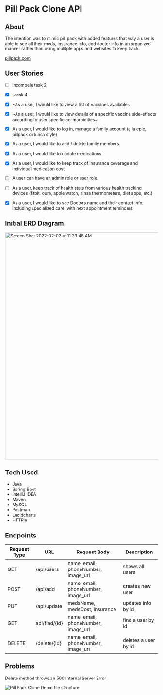 # Pill Pack Clone API

## About
The intention was to mimic pill pack with added features that way a user is able to see all their meds, insurance info, and doctor info in an organized manner rather than using mulitple apps and websites to keep track. 

[pillpack.com](https://www.pillpack.com/)

## User Stories
- [ ] incompele task 2
- [x] ~task 4~

- [x] ~As a user, I would like to view a list of vaccines available~

- [x] ~As a user, I would like to view details of a specific vaccine side-effects according to user specific co-morbidities~

- [x] As a user, I would like to log in, manage a family account (a la epic, pillpack or kinsa style)

- [x] As a user, I would like to add / delete family members.

- [x] As a user, I would like to update medications.

- [x] As a user, I would like to keep track of insurance coverage and individual medication cost.

- [ ] A user can have an admin role or user role.

- [ ] As a user, keep track of health stats from various health tracking devices (fitbit, oura, apple watch, kinsa thermometers, diet apps, etc.)

- [x] As a user, I would like to see Doctors name and their contact info, including specialized care, with next appointment reminders

## Initial ERD Diagram

<img width="750" alt="Screen Shot 2022-02-02 at 11 33 46 AM" src="https://user-images.githubusercontent.com/15316862/152207648-21a85670-35f6-4d13-a869-91471f410b56.png">

## Tech Used

- Java
- Spring Boot
- IntelliJ IDEA
- Maven
- MySQL
- Postman
- Lucidcharts
- HTTPie

## Endpoints

Request Type | URL | Request Body | Description
------------ | --- |--------------|-----------------
GET | /api/users | name, email, phoneNumber, image_url | shows all users
POST | /api/add | name, email, phoneNumber, image_url | creates new user
PUT | /api/update | medsName, medsCost, insurance | updates info by id
GET | api/find/{id} | name, email, phoneNumber, image_url | find a user by id
DELETE | /delete/{id} | name, email, phoneNumber, image_url  | deletes a user by id

## Problems

Delete method throws an 500 Internal Server Error

![Pill Pack Clone Demo file structure](demo/demo.gif)

